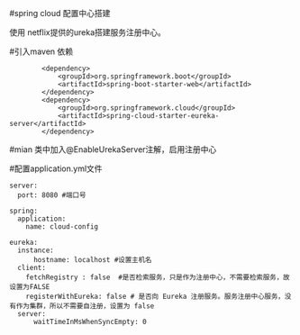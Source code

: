 #spring cloud 配置中心搭建

使用 netflix提供的ureka搭建服务注册中心。

#引入maven 依赖
```
        <dependency>
            <groupId>org.springframework.boot</groupId>
            <artifactId>spring-boot-starter-web</artifactId>
        </dependency>
        <dependency>
            <groupId>org.springframework.cloud</groupId>
            <artifactId>spring-cloud-starter-eureka-server</artifactId>
        </dependency>
```
#mian 类中加入@EnableUrekaServer注解，启用注册中心

#配置application.yml文件
```
server:
  port: 8080 #端口号

spring:
  application:
    name: cloud-config
  
eureka:
  instance:
      hostname: localhost #设置主机名
  client:
    fetchRegistry : false  #是否检索服务，只是作为注册中心，不需要检索服务，故设置为FALSE
    registerWithEureka: false # 是否向 Eureka 注册服务。服务注册中心服务，没有作为集群，所以不需要自注册，设置为 false
  server:
      waitTimeInMsWhenSyncEmpty: 0
```
